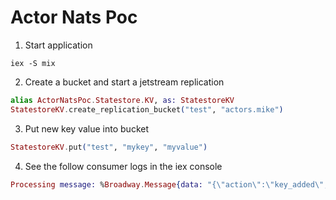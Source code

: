 # Actor Nats Poc

1. Start application

```shell
iex -S mix
```

2. Create a bucket and start a jetstream replication

```elixir
alias ActorNatsPoc.Statestore.KV, as: StatestoreKV
StatestoreKV.create_replication_bucket("test", "actors.mike")
```

3. Put new key value into bucket

```elixir
StatestoreKV.put("test", "mykey", "myvalue")
```

4. See the follow consumer logs in the iex console

```elixir
Processing message: %Broadway.Message{data: "{\"action\":\"key_added\",\"key\":\"mykey\",\"value\":\"myvalue\"}", metadata: %{headers: [], topic: "actors.mike"}, acknowledger: {OffBroadway.Jetstream.Acknowledger, #Reference<0.4061493138.1171259399.101594>, %{reply_to: "$JS.ACK.newtest.projectionviewertest.1.161067.161063.1725488338796149600.5"}}, batcher: :default, batch_key: :default, batch_mode: :bulk, status: :ok}
```

